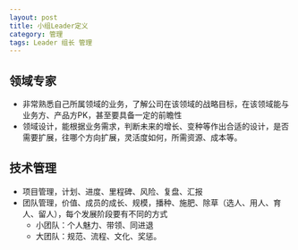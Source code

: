 ```yaml
---
layout: post
title: 小组Leader定义
category: 管理
tags: Leader 组长 管理
---
```


## 领域专家
- 非常熟悉自己所属领域的业务，了解公司在该领域的战略目标，在该领域能与业务方、产品方PK，甚至要具备一定的前瞻性
- 领域设计，能根据业务需求，判断未来的增长、变种等作出合适的设计，是否需要扩展，往哪个方向扩展，灵活度如何，所需资源、成本等。
## 技术管理
- 项目管理，计划、进度、里程碑、风险、复盘、汇报
- 团队管理，价值、成员的成长、规模，播种、施肥、除草（选人、用人、育人、留人），每个发展阶段要有不同的方式
    - 小团队：个人魅力、带领、同进退
    - 大团队：规范、流程、文化、奖惩。